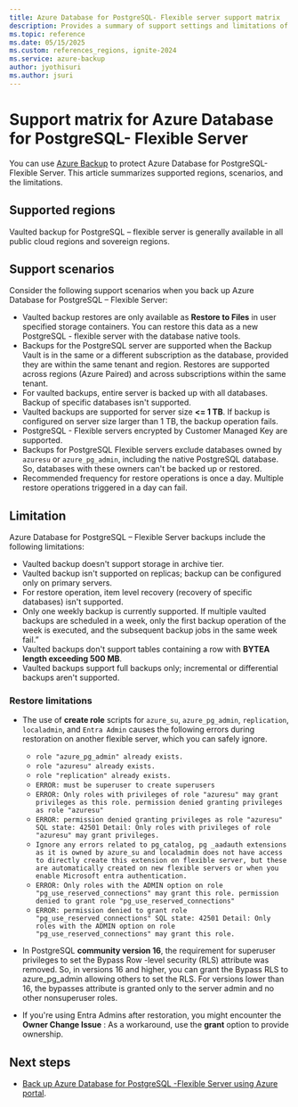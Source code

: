 ```yaml
---
title: Azure Database for PostgreSQL- Flexible server support matrix
description: Provides a summary of support settings and limitations of Azure Database for PostgreSQL- Flexible server backup.
ms.topic: reference
ms.date: 05/15/2025
ms.custom: references_regions, ignite-2024
ms.service: azure-backup
author: jyothisuri
ms.author: jsuri
---
```


# Support matrix for Azure Database for PostgreSQL- Flexible Server

You can use [Azure Backup](./backup-overview.md) to protect Azure Database for PostgreSQL- Flexible Server. This article summarizes supported regions, scenarios, and the limitations.

## Supported regions

Vaulted backup for PostgreSQL – flexible server is generally available in all public cloud regions and sovereign regions.

## Support scenarios

Consider the following support scenarios when you back up Azure Database for PostgreSQL – Flexible Server:

- Vaulted backup restores are only available as **Restore to Files** in user specified storage containers. You can restore this data as a new PostgreSQL - flexible server with the database native tools.
- Backups for the PostgreSQL server are supported when the Backup Vault is in the same or a different subscription as the database, provided they are within the same tenant and region. Restores are supported across regions (Azure Paired) and across subscriptions within the same tenant.
- For vaulted backups, entire server is backed up with all databases. Backup of specific databases isn't supported.
- Vaulted backups are supported for server size **<= 1 TB**. If backup is configured on server size larger than 1 TB, the backup operation fails.
- PostgreSQL - Flexible servers encrypted by Customer Managed Key are supported.
- Backups for PostgreSQL Flexible servers exclude databases owned by `azuresu` or `azure_pg_admin`, including the native PostgreSQL database. So, databases with these owners can't be backed up or restored.
- Recommended frequency for restore operations is once a day. Multiple restore operations triggered in a day can fail.

## Limitation

Azure Database for PostgreSQL – Flexible Server backups include the following limitations:

- Vaulted backup doesn't support storage in archive tier.
- Vaulted backup isn't supported on replicas; backup can be configured only on primary servers.
- For restore operation, item level recovery (recovery of specific databases) isn't supported.
- Only one weekly backup is currently supported. If multiple vaulted backups are scheduled in a week, only the first backup operation of the week is executed, and the subsequent backup jobs in the same week fail.”
- Vaulted backups don't support tables containing a row with **BYTEA length exceeding 500 MB**.
- Vaulted backups support full backups only; incremental or differential backups aren't supported.


### Restore limitations
- The use of **create role** scripts for `azure_su`, `azure_pg_admin`, `replication`, `localadmin`, and `Entra Admin` causes the following errors  during restoration on another flexible server, which you can safely ignore.

  - `role "azure_pg_admin" already exists.`
  - `role "azuresu" already exists.`
  - `role "replication" already exists.`
  - `ERROR: must be superuser to create superusers`
  - `ERROR: Only roles with privileges of role "azuresu" may grant privileges as this role. permission denied granting privileges as role "azuresu"`
  - `ERROR: permission denied granting privileges as role "azuresu" SQL state: 42501 Detail: Only roles with privileges of role "azuresu" may grant privileges.`
  - `Ignore any errors related to pg_catalog, pg _aadauth extensions as it is owned by azure_su and localadmin does not have access to directly create this extension on flexible server, but these are automatically created on new flexible servers or when you enable Microsoft entra authentication.`
  - `ERROR: Only roles with the ADMIN option on role "pg_use_reserved_connections" may grant this role. permission denied to grant role "pg_use_reserved_connections"`
  - `ERROR: permission denied to grant role "pg_use_reserved_connections" SQL state: 42501 Detail: Only roles with the ADMIN option on role "pg_use_reserved_connections" may grant this role.`

- In PostgreSQL **community version 16**, the requirement for superuser privileges to set the Bypass Row -level security (RLS) attribute was removed. So, in versions 16 and higher, you can grant the Bypass RLS to azure_pg_admin allowing others to set the RLS. For versions lower than 16, the bypasses attribute is granted only to the server admin and no other nonsuperuser roles. 
- If you're using Entra Admins after restoration, you might encounter the **Owner Change Issue** : As a workaround, use the **grant** option to provide ownership. 


## Next steps

- [Back up Azure Database for PostgreSQL -Flexible Server using Azure portal](tutorial-create-first-backup-azure-database-postgresql-flex.md).
